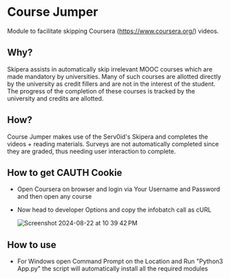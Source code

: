 # Course Jumper
Module to facilitate skipping Coursera (https://www.coursera.org/) videos.

## Why?
Skipera assists in automatically skip irrelevant MOOC courses which are made mandatory by universities. 
Many of such courses are allotted directly by the university as credit fillers and are not in the interest of the student. The progress of the completion of these courses is tracked by the university and credits are allotted.

## How?
Course Jumper makes use of the Serv0id's Skipera and completes the videos + reading materials.
Surveys are not automatically completed since they are graded, thus needing user interaction to complete.

## How to get CAUTH Cookie
* Open Coursera on browser and login via Your Username and Password and then open any course
* Now head to developer Options and copy the infobatch call as cURL
  
  ![Screenshot 2024-08-22 at 10 39 42 PM](https://github.com/user-attachments/assets/0db72927-9566-4794-aba7-6b23b1b6947e)






## How to use
* For Windows open Command Prompt on the Location and Run "Python3 App.py" the script will automatically install all the required modules
 
